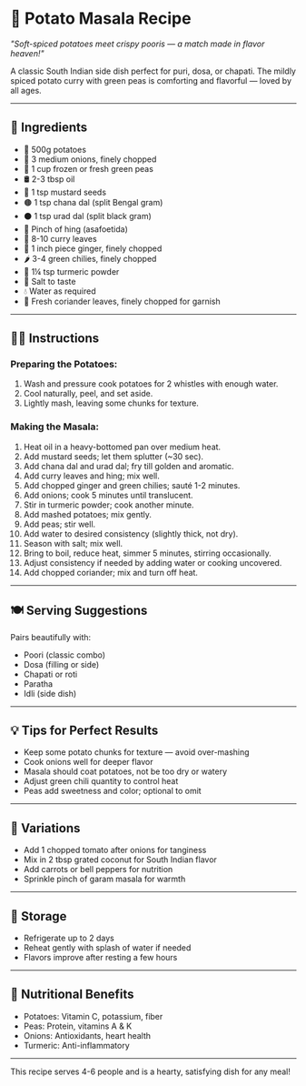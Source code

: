 # 🥔 Potato Masala Recipe

*"Soft-spiced potatoes meet crispy pooris — a match made in flavor heaven!"*

A classic South Indian side dish perfect for puri, dosa, or chapati. The mildly spiced potato curry with green peas is comforting and flavorful — loved by all ages.

---

## 📝 Ingredients

- 🥔 500g potatoes  
- 🧅 3 medium onions, finely chopped  
- 🌱 1 cup frozen or fresh green peas  
- 🛢️ 2-3 tbsp oil  
- 🌿 1 tsp mustard seeds  
- 🟤 1 tsp chana dal (split Bengal gram)  
- ⚫ 1 tsp urad dal (split black gram)  
- 🌱 Pinch of hing (asafoetida)  
- 🍃 8-10 curry leaves  
- 🌿 1 inch piece ginger, finely chopped  
- 🌶️ 3-4 green chilies, finely chopped  
- 🌿 1¼ tsp turmeric powder  
- 🧂 Salt to taste  
- 💧 Water as required  
- 🌿 Fresh coriander leaves, finely chopped for garnish  

---

## 👩‍🍳 Instructions

### Preparing the Potatoes:  
1. Wash and pressure cook potatoes for 2 whistles with enough water.  
2. Cool naturally, peel, and set aside.  
3. Lightly mash, leaving some chunks for texture.

### Making the Masala:  
1. Heat oil in a heavy-bottomed pan over medium heat.  
2. Add mustard seeds; let them splutter (~30 sec).  
3. Add chana dal and urad dal; fry till golden and aromatic.  
4. Add curry leaves and hing; mix well.  
5. Add chopped ginger and green chilies; sauté 1-2 minutes.  
6. Add onions; cook 5 minutes until translucent.  
7. Stir in turmeric powder; cook another minute.  
8. Add mashed potatoes; mix gently.  
9. Add peas; stir well.  
10. Add water to desired consistency (slightly thick, not dry).  
11. Season with salt; mix well.  
12. Bring to boil, reduce heat, simmer 5 minutes, stirring occasionally.  
13. Adjust consistency if needed by adding water or cooking uncovered.  
14. Add chopped coriander; mix and turn off heat.

---

## 🍽️ Serving Suggestions

Pairs beautifully with:  
- Poori (classic combo)  
- Dosa (filling or side)  
- Chapati or roti  
- Paratha  
- Idli (side dish)

---

## 💡 Tips for Perfect Results

- Keep some potato chunks for texture — avoid over-mashing  
- Cook onions well for deeper flavor  
- Masala should coat potatoes, not be too dry or watery  
- Adjust green chili quantity to control heat  
- Peas add sweetness and color; optional to omit  

---

## 🔄 Variations

- Add 1 chopped tomato after onions for tanginess  
- Mix in 2 tbsp grated coconut for South Indian flavor  
- Add carrots or bell peppers for nutrition  
- Sprinkle pinch of garam masala for warmth  

---

## 🧊 Storage

- Refrigerate up to 2 days  
- Reheat gently with splash of water if needed  
- Flavors improve after resting a few hours  

---

## 🌱 Nutritional Benefits

- Potatoes: Vitamin C, potassium, fiber  
- Peas: Protein, vitamins A & K  
- Onions: Antioxidants, heart health  
- Turmeric: Anti-inflammatory  

---

This recipe serves 4-6 people and is a hearty, satisfying dish for any meal!
